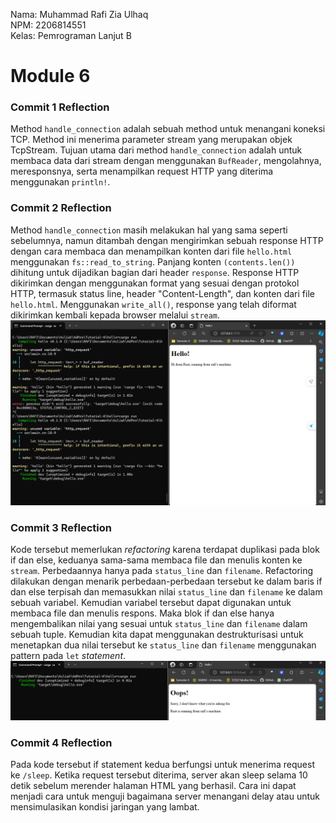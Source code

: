 Nama: Muhammad Rafi Zia Ulhaq<br>
NPM: 2206814551<br>
Kelas: Pemrograman Lanjut B<br>

# Module 6

### Commit 1 Reflection
Method `handle_connection` adalah sebuah method untuk menangani koneksi TCP. Method ini menerima parameter stream yang merupakan objek TcpStream. Tujuan utama dari method `handle_connection` adalah untuk membaca data dari stream dengan menggunakan `BufReader`, mengolahnya, meresponsnya, serta menampilkan request HTTP yang diterima menggunakan `println!`.

### Commit 2 Reflection
Method `handle_connection` masih melakukan hal yang sama seperti sebelumnya, namun ditambah dengan mengirimkan sebuah response HTTP dengan cara membaca dan menampilkan konten dari file `hello.html` menggunakan `fs::read_to_string`. Panjang konten `(contents.len())` dihitung untuk dijadikan bagian dari header `response`. Response HTTP dikirimkan dengan menggunakan format yang sesuai dengan protokol HTTP, termasuk status line, header "Content-Length", dan konten dari file `hello.html`. Menggunakan `write_all()`, response yang telah diformat dikirimkan kembali kepada browser melalui `stream`.
![alt text](https://github.com/rafizia/advprog-modul6/blob/master/src/image/commit2.png?raw=true)

### Commit 3 Reflection
Kode tersebut memerlukan *refactoring* karena terdapat duplikasi pada blok if dan else, keduanya sama-sama membaca file dan menulis konten ke `stream`. Perbedaannya hanya pada `status_line` dan `filename`. Refactoring dilakukan dengan menarik perbedaan-perbedaan tersebut ke dalam baris if dan else terpisah dan memasukkan nilai `status_line` dan `filename` ke dalam sebuah variabel. Kemudian variabel tersebut dapat digunakan untuk membaca file dan menulis respons. Maka blok if dan else hanya mengembalikan nilai yang sesuai untuk `status_line` dan `filename` dalam sebuah tuple. Kemudian kita dapat menggunakan destrukturisasi untuk menetapkan dua nilai tersebut ke `status_line` dan `filename` menggunakan pattern pada `let` *statement*.
![alt text](https://github.com/rafizia/advprog-modul6/blob/master/src/image/commit3.png?raw=true)

### Commit 4 Reflection
Pada kode tersebut if statement kedua berfungsi untuk menerima request ke `/sleep`. Ketika request tersebut diterima, server akan sleep selama 10 detik sebelum merender halaman HTML yang berhasil. Cara ini dapat menjadi cara untuk menguji bagaimana server menangani delay atau untuk mensimulasikan kondisi jaringan yang lambat.